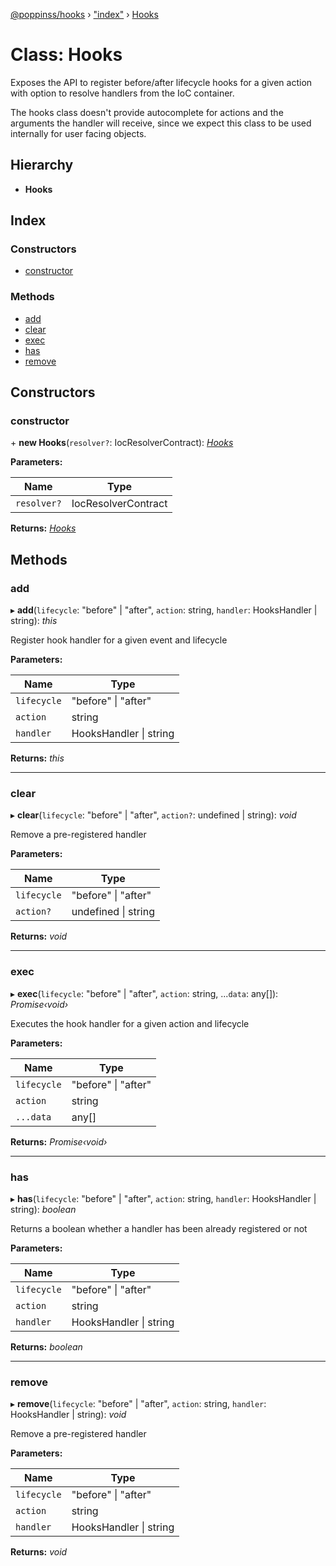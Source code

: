 [@poppinss/hooks](../README.md) › ["index"](../modules/_index_.md) › [Hooks](_index_.hooks.md)

# Class: Hooks

Exposes the API to register before/after lifecycle hooks for a given action
with option to resolve handlers from the IoC container.

The hooks class doesn't provide autocomplete for actions and the arguments
the handler will receive, since we expect this class to be used internally
for user facing objects.

## Hierarchy

* **Hooks**

## Index

### Constructors

* [constructor](_index_.hooks.md#constructor)

### Methods

* [add](_index_.hooks.md#add)
* [clear](_index_.hooks.md#clear)
* [exec](_index_.hooks.md#exec)
* [has](_index_.hooks.md#has)
* [remove](_index_.hooks.md#remove)

## Constructors

###  constructor

\+ **new Hooks**(`resolver?`: IocResolverContract): *[Hooks](_index_.hooks.md)*

**Parameters:**

Name | Type |
------ | ------ |
`resolver?` | IocResolverContract |

**Returns:** *[Hooks](_index_.hooks.md)*

## Methods

###  add

▸ **add**(`lifecycle`: "before" | "after", `action`: string, `handler`: HooksHandler | string): *this*

Register hook handler for a given event and lifecycle

**Parameters:**

Name | Type |
------ | ------ |
`lifecycle` | "before" &#124; "after" |
`action` | string |
`handler` | HooksHandler &#124; string |

**Returns:** *this*

___

###  clear

▸ **clear**(`lifecycle`: "before" | "after", `action?`: undefined | string): *void*

Remove a pre-registered handler

**Parameters:**

Name | Type |
------ | ------ |
`lifecycle` | "before" &#124; "after" |
`action?` | undefined &#124; string |

**Returns:** *void*

___

###  exec

▸ **exec**(`lifecycle`: "before" | "after", `action`: string, ...`data`: any[]): *Promise‹void›*

Executes the hook handler for a given action and lifecycle

**Parameters:**

Name | Type |
------ | ------ |
`lifecycle` | "before" &#124; "after" |
`action` | string |
`...data` | any[] |

**Returns:** *Promise‹void›*

___

###  has

▸ **has**(`lifecycle`: "before" | "after", `action`: string, `handler`: HooksHandler | string): *boolean*

Returns a boolean whether a handler has been already registered or not

**Parameters:**

Name | Type |
------ | ------ |
`lifecycle` | "before" &#124; "after" |
`action` | string |
`handler` | HooksHandler &#124; string |

**Returns:** *boolean*

___

###  remove

▸ **remove**(`lifecycle`: "before" | "after", `action`: string, `handler`: HooksHandler | string): *void*

Remove a pre-registered handler

**Parameters:**

Name | Type |
------ | ------ |
`lifecycle` | "before" &#124; "after" |
`action` | string |
`handler` | HooksHandler &#124; string |

**Returns:** *void*
